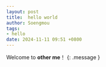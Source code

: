 ```yaml
---
layout: post
title:  hello world
author: Soengmou
tags:
- hello
date: 2024-11-11 09:51 +0800
---
```

Welcome to **other me**！
{: .message }
